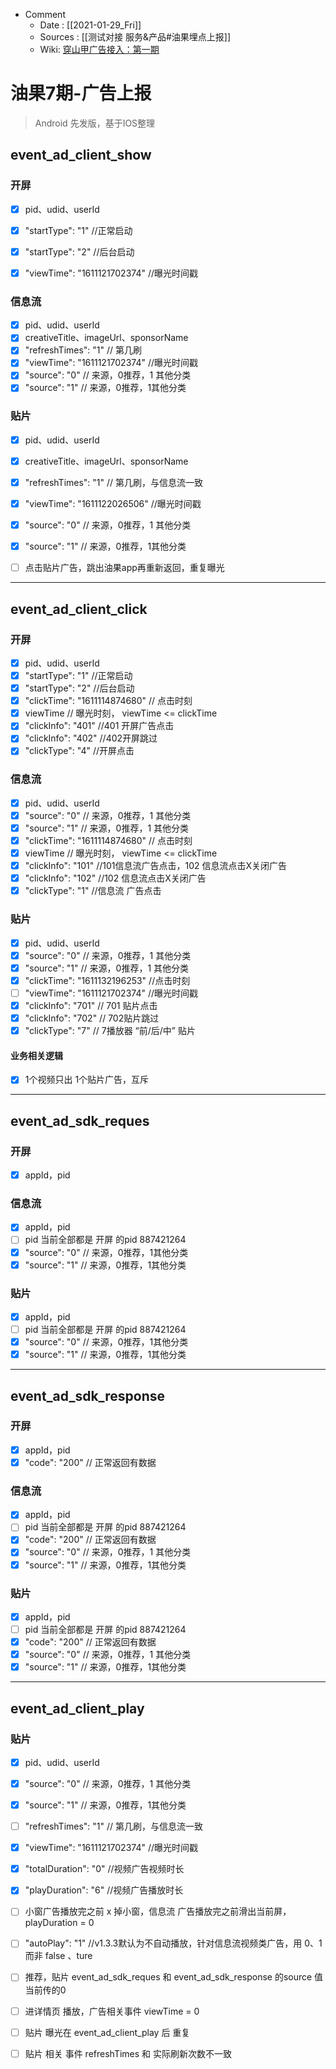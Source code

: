 * Comment
	* Date : [[2021-01-29_Fri]] 
	* Sources : [[测试对接 服务&产品#油果埋点上报]]
	* Wiki: [穿山甲广告接入：第一期](http://wiki.yixiahd.com/pages/viewpage.action?pageId=8193231)
		
	
	


# 油果7期-广告上报
> Android 先发版，基于IOS整理

## event_ad_client_show
### 开屏
- [x] pid、udid、userId 
- [x] "startType": "1" //正常启动
- [x] "startType": "2" //后台启动
- [x] "viewTime": "1611121702374" //曝光时间戳


### 信息流
- [x] pid、udid、userId 
- [x] creativeTitle、imageUrl、sponsorName
- [x] "refreshTimes": "1" // 第几刷
- [x] "viewTime": "1611121702374" //曝光时间戳
- [x] "source": "0" // 来源，0推荐，1 其他分类
- [x] "source": "1" // 来源，0推荐，1其他分类

### 贴片
- [x] pid、udid、userId 
- [x] creativeTitle、imageUrl、sponsorName 
- [x] "refreshTimes": "1" // 第几刷，与信息流一致
- [x] "viewTime": "1611122026506" //曝光时间戳
- [x] "source": "0" // 来源，0推荐，1 其他分类
- [x] "source": "1" // 来源，0推荐，1其他分类
- [ ] 点击贴片广告，跳出油果app再重新返回，重复曝光


---
## event_ad_client_click
### 开屏
- [x] pid、udid、userId 
- [x] "startType": "1" //正常启动
- [x] "startType": "2" //后台启动
- [x] "clickTime": "1611114874680"  // 点击时刻
- [x] viewTime // 曝光时刻，  viewTime  <= clickTime
- [x] "clickInfo": "401" //401 开屏广告点击
- [x] "clickInfo": "402" //402开屏跳过
- [x] "clickType": "4" //开屏点击

### 信息流
- [x] pid、udid、userId
- [x] "source": "0" // 来源，0推荐，1 其他分类
- [x] "source": "1" // 来源，0推荐，1 其他分类
- [x] "clickTime": "1611114874680"  // 点击时刻
- [x] viewTime // 曝光时刻， viewTime  <= clickTime
- [x] "clickInfo": "101" //101信息流广告点击，102 信息流点击X关闭广告
- [x] "clickInfo": "102" //102 信息流点击X关闭广告
- [x] "clickType": "1" //信息流 广告点击

### 贴片
- [x] pid、udid、userId
- [x] "source": "0" // 来源，0推荐，1 其他分类
- [x] "source": "1" // 来源，0推荐，1 其他分类
- [x] "clickTime": "1611132196253"  //点击时刻
- [ ] "viewTime": "1611121702374" //曝光时间戳
- [x] "clickInfo": "701" // 701 贴片点击
- [x] "clickInfo": "702" // 702贴片跳过
- [x] "clickType": "7" // 7播放器 “前/后/中” 贴片

#### 业务相关逻辑
- [x]  1个视频只出 1个贴片广告，互斥





---
## event_ad_sdk_reques
### 开屏
- [x] appId，pid 

### 信息流
- [x] appId，pid 
- [ ] pid 当前全部都是 开屏 的pid 887421264 
- [x] "source": "0" // 来源，0推荐，1其他分类
- [x] "source": "1" // 来源，0推荐，1其他分类

### 贴片
- [x] appId，pid 
- [ ] pid 当前全部都是 开屏 的pid 887421264 
- [x] "source": "0" // 来源，0推荐，1其他分类
- [x] "source": "1" // 来源，0推荐，1其他分类

---
## event_ad_sdk_response
### 开屏
- [x] appId，pid 
- [x]  "code": "200" // 正常返回有数据

### 信息流 
- [x] appId，pid  
- [ ] pid 当前全部都是 开屏 的pid 887421264 
- [x]  "code": "200" // 正常返回有数据
- [x] "source": "0" // 来源，0推荐，1 其他分类
- [x] "source": "1" // 来源，0推荐，1其他分类

### 贴片
- [x] appId，pid  
- [ ] pid 当前全部都是 开屏 的pid 887421264 
- [x]  "code": "200" // 正常返回有数据
- [x] "source": "0" // 来源，0推荐，1 其他分类
- [x] "source": "1" // 来源，0推荐，1其他分类

---
## 	event_ad_client_play
### 贴片
- [x] pid、udid、userId
- [x] "source": "0" // 来源，0推荐，1 其他分类
- [x] "source": "1" // 来源，0推荐，1其他分类
- [ ] "refreshTimes": "1" // 第几刷，与信息流一致
- [x] "viewTime": "1611121702374" //曝光时间戳
- [x] "totalDuration": "0" //视频广告视频时长
- [x] "playDuration": "6" //视频广告播放时长
- [ ] 小窗广告播放完之前 x 掉小窗，信息流 广告播放完之前滑出当前屏，playDuration = 0
- [ ] "autoPlay": "1" //v1.3.3默认为不自动播放，针对信息流视频类广告，用 0、1 而非 false 、ture



- [ ] 推荐，贴片 event_ad_sdk_reques 和 event_ad_sdk_response 的source 值当前传的0
- [ ] 进详情页 播放，广告相关事件 viewTime = 0
- [ ] 贴片 曝光在 event_ad_client_play 后 重复
- [ ] 贴片 相关 事件 refreshTimes 和 实际刷新次数不一致
